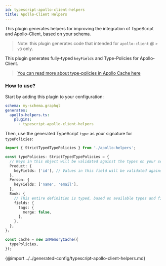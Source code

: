 ```yaml
---
id: typescript-apollo-client-helpers
title: Apollo-Client Helpers
---
```


This plugin generates helpers for improving the integration of TypeScript and Apollo-Client, based on your schema.

> Note: this plugin generates code that intended for `apollo-client` @ `> v3` only.

This plugin generates fully-typed `keyFields` and Type-Policies for Apollo-Client.

> [You can read more about type-policies in Apollo Cache here](https://www.apollographql.com/docs/react/caching/cache-configuration/#typepolicy-fields)

### How to use?

Start by adding this plugin to your configuration:

```yaml
schema: my-schema.graphql
generates:
  apollo-helpers.ts:
    plugins:
      - typescript-apollo-client-helpers
```

Then, use the generated TypeScript `type` as your signature for `typePolicies`:

```ts
import { StrictTypedTypePolicies } from './apollo-helpers';

const typePolicies: StrictTypedTypePolicies = {
  // Keys in this object will be validated against the types on your schema
  Product: {
    keyFields: ['id'], // Values in this field will be validated against the available fields from the Product type
  },
  Person: {
    keyFields: ['name', 'email'],
  },
  Book: {
    // This entire definition is typed, based on available types and fields
    fields: {
      tags: {
        merge: false,
      },
    },
  },
};

const cache = new InMemoryCache({
  typePolicies,
});
```

{@import ../../generated-config/typescript-apollo-client-helpers.md}
